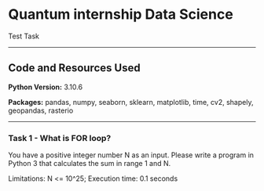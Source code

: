 # Quantum internship Data Science
 Test Task

---

## Code and Resources Used

**Python Version:** 3.10.6

**Packages:** pandas, numpy, seaborn, sklearn, matplotlib, time, cv2, shapely, geopandas, rasterio

---

### Task 1 - What is FOR loop?
You have a positive integer number N as an input. Please write a program in Python 3 that calculates the sum in range 1 and N.

Limitations:
N <= 10^25;
Execution time: 0.1 seconds